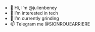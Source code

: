 - 👋 Hi, I’m @julienbeney
- 👀 I’m interested in tech
- 🌱 I’m currently grinding
- 📫 Telegram me @SIONROUEARRIERE

<!---
julienbeney/julienbeney is a ✨ special ✨ repository because its `README.md` (this file) appears on your GitHub profile.
You can click the Preview link to take a look at your changes.
--->
